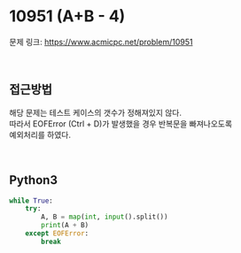 # 10951 (A+B - 4)

문제 링크: <https://www.acmicpc.net/problem/10951>

<br>

## 접근방법

해당 문제는 테스트 케이스의 갯수가 정해져있지 않다.  
따라서 EOFError (Ctrl + D)가 발생했을 경우 반복문을 빠져나오도록  
예외처리를 하였다.

<br>

## Python3

```python
while True:
    try:
        A, B = map(int, input().split())
        print(A + B)
    except EOFError:
        break
```
